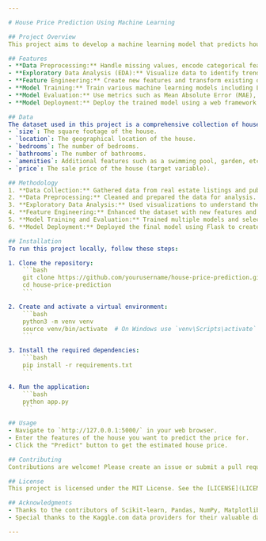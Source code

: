 ```yaml
---

# House Price Prediction Using Machine Learning 

## Project Overview
This project aims to develop a machine learning model that predicts house prices based on various features such as size, location, number of bedrooms and bathrooms, and other relevant factors. The goal is to provide a tool that can help buyers, sellers, and real estate professionals make informed decisions regarding property transactions.

## Features
- **Data Preprocessing:** Handle missing values, encode categorical features, and scale numerical features to prepare the dataset for modeling.
- **Exploratory Data Analysis (EDA):** Visualize data to identify trends and relationships between features and house prices.
- **Feature Engineering:** Create new features and transform existing ones to enhance model performance.
- **Model Training:** Train various machine learning models including Linear Regression, Decision Trees, Random Forest, and Gradient Boosting.
- **Model Evaluation:** Use metrics such as Mean Absolute Error (MAE), Mean Squared Error (MSE), Root Mean Squared Error (RMSE), and R-squared (R²) score to evaluate model performance.
- **Model Deployment:** Deploy the trained model using a web framework to provide a user-friendly interface for predicting house prices.

## Data
The dataset used in this project is a comprehensive collection of house listings, containing features like:
- `size`: The square footage of the house.
- `location`: The geographical location of the house.
- `bedrooms`: The number of bedrooms.
- `bathrooms`: The number of bathrooms.
- `amenities`: Additional features such as a swimming pool, garden, etc.
- `price`: The sale price of the house (target variable).

## Methodology
1. **Data Collection:** Gathered data from real estate listings and public datasets.
2. **Data Preprocessing:** Cleaned and prepared the data for analysis.
3. **Exploratory Data Analysis:** Used visualizations to understand the data and identify key trends.
4. **Feature Engineering:** Enhanced the dataset with new features and transformations.
5. **Model Training and Evaluation:** Trained multiple models and selected the best-performing one based on evaluation metrics.
6. **Model Deployment:** Deployed the final model using Flask to create a web-based prediction tool.

## Installation
To run this project locally, follow these steps:

1. Clone the repository:
    ```bash
    git clone https://github.com/yourusername/house-price-prediction.git
    cd house-price-prediction
    ```

2. Create and activate a virtual environment:
    ```bash
    python3 -m venv venv
    source venv/bin/activate  # On Windows use `venv\Scripts\activate`
    ```

3. Install the required dependencies:
    ```bash
    pip install -r requirements.txt
    ```

4. Run the application:
    ```bash
    python app.py
    ```

## Usage
- Navigate to `http://127.0.0.1:5000/` in your web browser.
- Enter the features of the house you want to predict the price for.
- Click the "Predict" button to get the estimated house price.

## Contributing
Contributions are welcome! Please create an issue or submit a pull request with your improvements.

## License
This project is licensed under the MIT License. See the [LICENSE](LICENSE) file for details.

## Acknowledgments
- Thanks to the contributors of Scikit-learn, Pandas, NumPy, Matplotlib, Seaborn, and Flask for their amazing libraries.
- Special thanks to the Kaggle.com data providers for their valuable datasets.

---
```

